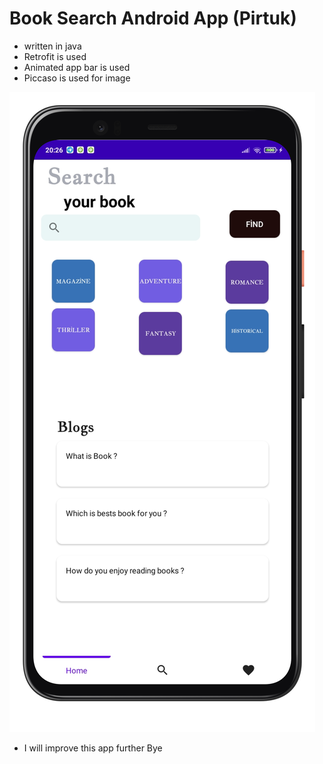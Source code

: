 # Book Search Android App (Pirtuk)

- written in java
- Retrofit is used
- Animated app bar is used
- Piccaso is used for image 

![alt text for screen readers](/mockup/home.png "Text to show on mouseover")


- I will improve this app further
Bye 
